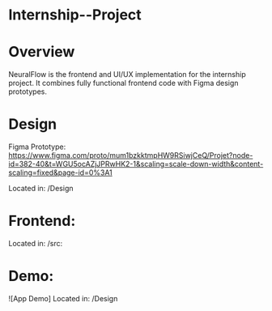 # Internship--Project

# Overview

NeuralFlow is the frontend and UI/UX implementation for the internship project.
It combines fully functional frontend code with Figma design prototypes.

# Design
Figma Prototype: https://www.figma.com/proto/mum1bzkktmpHW9RSiwjCeQ/Projet?node-id=382-40&t=WGU5ocAZjJPRwHK2-1&scaling=scale-down-width&content-scaling=fixed&page-id=0%3A1

Located in: /Design 

# Frontend:
Located in: /src:

# Demo:
![App Demo] 
Located in: /Design

